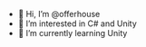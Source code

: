 - 👋 Hi, I’m @offerhouse
- 👀 I’m interested in C# and Unity
- 🌱 I’m currently learning Unity

<!---
offerhouse/offerhouse is a ✨ special ✨ repository because its `README.md` (this file) appears on your GitHub profile.
You can click the Preview link to take a look at your changes.
--->

